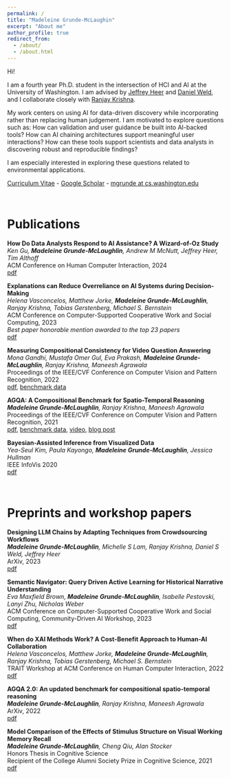 ```yaml
---
permalink: /
title: "Madeleine Grunde-McLaughin"
excerpt: "About me"
author_profile: true
redirect_from: 
  - /about/
  - /about.html
---
```


Hi!

I am a fourth year Ph.D. student in the intersection of HCI and AI at the University of Washington. I am advised by [Jeffrey Heer](https://homes.cs.washington.edu/~jheer/) and [Daniel Weld](https://www.cs.washington.edu/people/faculty/weld), and I collaborate closely with [Ranjay Krishna](ranjaykrishna.com/).

My work centers on using AI for data-driven discovery while incorporating rather than replacing human judgement. I am motivated to explore questions such as: How can validation and user guidance be built into AI-backed tools? How can AI chaining architectures support meaningful user interactions? How can these tools support scientists and data analysts in discovering robust and reproducible findings? 

I am especially interested in exploring these questions related to environmental applications.

[Curriculum Vitae](CV.pdf) - [Google Scholar](https://scholar.google.com/citations?user=wzqKsd4AAAAJ&hl=en&oi=ao) - [mgrunde at cs.washington.edu](mailto:mgrunde@cs.washington.edu)


<br/>


Publications
======

**How Do Data Analysts Respond to AI Assistance? A Wizard-of-Oz Study** \
*Ken Gu, **Madeleine Grunde-McLaughlin**, Andrew M McNutt, Jeffrey Heer, Tim Althoff* \
ACM Conference on Human Computer Interaction, 2024\
[pdf](https://arxiv.org/abs/2309.10108)

**Explanations can Reduce Overreliance on AI Systems during Decision-Making** \
*Helena Vasconcelos, Matthew Jorke, **Madeleine Grunde-McLaughlin**, Ranjay Krishna, Tobias Gerstenberg, Michael S. Bernstein* \
ACM Conference on Computer-Supported Cooperative Work and Social Computing, 2023\
*Best paper honorable mention awarded to the top 23 papers*\
[pdf](https://arxiv.org/abs/2212.06823)

**Measuring Compositional Consistency for Video Question Answering** \
*Mona Gandhi, Mustafa Omer Gul, Eva Prakash, **Madeleine Grunde-McLaughlin**, Ranjay Krishna, Maneesh Agrawala*\
Proceedings of the IEEE/CVF Conference on Computer Vision and Pattern Recognition, 2022\
[pdf](https://arxiv.org/pdf/2204.07190.pdf), [benchmark data](https://agqa-decomp.cs.washington.edu/)

**AGQA: A Compositional Benchmark for Spatio-Temporal Reasoning** \
***Madeleine Grunde-McLaughlin**, Ranjay Krishna, Maneesh Agrawala*\
Proceedings of the IEEE/CVF Conference on Computer Vision and Pattern Recognition, 2021\
[pdf](https://arxiv.org/pdf/2103.16002.pdf), [benchmark data](https://cs.stanford.edu/people/ranjaykrishna/agqa/), [video](https://www.youtube.com/watch?v=6Rw1QF9Hono), [blog post](http://ai.stanford.edu/blog/agqa/)

**Bayesian-Assisted Inference from Visualized Data**\
*Yea-Seul Kim, Paula Kayongo, **Madeleine Grunde-McLaughlin**, Jessica Hullman*\
IEEE InfoVis 2020\
[pdf](https://arxiv.org/pdf/2008.00142.pdf)

<br/>


Preprints and workshop papers
======

**Designing LLM Chains by Adapting Techniques from Crowdsourcing Workflows** \
***Madeleine Grunde-McLaughlin**, Michelle S Lam, Ranjay Krishna, Daniel S Weld, Jeffrey Heer* \
ArXiv, 2023\
[pdf](https://arxiv.org/abs/2312.11681)

**Semantic Navigator: Query Driven Active Learning for Historical Narrative Understanding** \
*Eva Maxfield Brown, **Madeleine Grunde-McLaughlin**, Isabelle Pestovski, Lanyi Zhu, Nicholas Weber* \
ACM Conference on Computer-Supported Cooperative Work and Social Computing, Community-Driven AI Workshop, 2023 \
[pdf](CSCW-2023-workshop.pdf)

**When do XAI Methods Work? A Cost-Benefit Approach to Human-AI Collaboration** \
*Helena Vasconcelos, Matthew Jorke, **Madeleine Grunde-McLaughlin**, Ranjay Krishna, Tobias Gerstenberg, Michael S. Bernstein* \
TRAIT Workshop at ACM Conference on Human Computer Interaction, 2022\
[pdf](https://chi-trait.github.io/papers/2022/CHI_TRAIT_2022_Paper_44.pdf)

**AGQA 2.0: An updated benchmark for compositional spatio-temporal reasoning** \
***Madeleine Grunde-McLaughlin**, Ranjay Krishna, Maneesh Agrawala* \
ArXiv, 2022\
[pdf](https://arxiv.org/abs/2204.06105)

**Model Comparison of the Effects of Stimulus Structure on Visual Working Memory Recall**\
***Madeleine Grunde-McLaughlin**, Cheng Qiu, Alan Stocker* \
Honors Thesis in Cognitive Science\
Recipient of the College Alumni Society Prize in Cognitive Science, 2021\
[pdf](Thesis.pdf)
